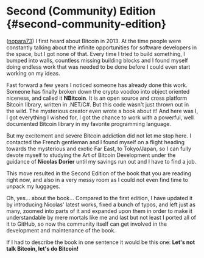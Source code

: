 # Second (Community) Edition {#second-community-edition}

([nopara73](https://github.com/nopara73)) I first heard about Bitcoin in 2013. At the time people were constantly talking about the infinite opportunities for software developers in the space, but I got none of that. Every time I tried to build something, I bumped into walls, countless missing building blocks and I found myself doing endless work that was needed to be done before I could even start working on my ideas.  

Fast forward a few years I noticed someone has already done this work. Someone has finally broken down the crypto voodoo into object oriented niceness, and called it **NBitcoin**. It is an open source and cross platform Bitcoin library, written in .NET/C#. But this code wasn't just thrown out in the wild. The mysterious creator even wrote a book about it! And here was I, I got everything I wished for, I got the chance to work with a powerful, well documented Bitcoin library in my favorite programming language.  

But my excitement and severe Bitcoin addiction did not let me stop here. I contacted the French gentleman and I found myself on a flight heading towards the mysterious and exotic Far East, to Tokyo/Japan, so I can fully devote myself to studying the Art of Bitcoin Development under the guidance of **Nicolas Dorier** until my savings run out and I have to find a job.

This move resulted in the Second Edition of the book that you are reading right now, and also in a very messy room as I could not even find time to unpack my luggages.

Oh, yes... about the book... Compared to the first edition, I have updated it by introducing Nicolas' latest works, fixed a bunch of typos, and left just as many, zoomed into parts of it and expanded upon them in order to make it understandable by mere mortals like me and last but not least I ported all of it to GitHub, so now the community itself can get involved in the development and maintenance of the book.  

If I had to describe the book in one sentence it would be this one: **Let's not talk Bitcoin, let's do Bitcoin!**
